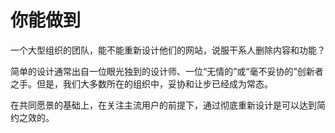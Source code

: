 # 你能做到

一个大型组织的团队，能不能重新设计他们的网站，说服干系人删除内容和功能？


简单的设计通常出自一位眼光独到的设计师、一位“无情的”或“毫不妥协的”创新者之手。但是，我们大多数所在的组织中，妥协和让步已经成为常态。

在共同愿景的基础上，在关注主流用户的前提下，通过彻底重新设计是可以达到简约之效的。
